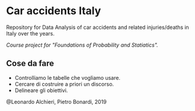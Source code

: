 # Car accidents Italy

Repository for Data Analysis of car accidents and related injuries/deaths in Italy over the years.

_Course project for "Foundations of Probability and Statiatics"._

## Cose da fare
- Controlliamo le tabelle che vogliamo usare.
- Cercare di costruire a priori un discorso.
- Delineare gli obiettivi.

@Leonardo Alchieri, Pietro Bonardi, 2019
